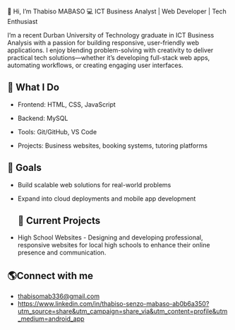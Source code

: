 👋 Hi, I’m Thabiso MABASO
💻 ICT Business Analyst | Web Developer | Tech Enthusiast

I’m a recent Durban University of Technology graduate in ICT Business Analysis with a passion for building responsive, user-friendly web applications. I enjoy blending problem-solving with creativity to deliver practical tech solutions—whether it’s developing full-stack web apps, automating workflows, or creating engaging user interfaces.

## 🌟 What I Do

- Frontend: HTML, CSS, JavaScript

- Backend:  MySQL

- Tools: Git/GitHub, VS Code

- Projects: Business websites, booking systems, tutoring platforms
  
## 🎯 Goals

- Build scalable web solutions for real-world problems

- Expand into cloud deployments and mobile app development
  ## 🚀 Current Projects

- High School Websites - Designing and developing professional, responsive websites for local high schools to enhance their online presence and communication.
  
## 🌎Connect with me 
- thabisomab336@gmail.com
-  https://www.linkedin.com/in/thabiso-senzo-mabaso-ab0b6a350?utm_source=share&utm_campaign=share_via&utm_content=profile&utm_medium=android_app
